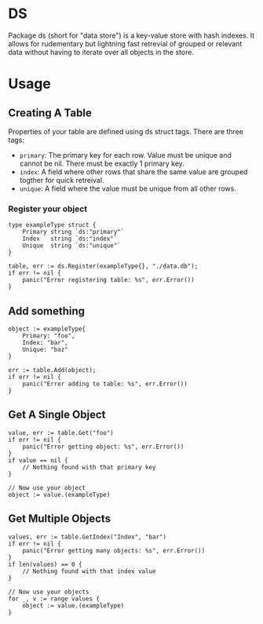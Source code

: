 # DS

Package ds (short for "data store") is a key-value store with hash indexes. It allows for rudementary but lightning fast
retrevial of grouped or relevant data without having to iterate over all objects in the store.

# Usage

## Creating A Table

Properties of your table are defined using ds struct tags. There are three tags:

 * `primary`: The primary key for each row. Value must be unique and cannot be nil. There must be exactly 1 primary key.
 * `index`: A field where other rows that share the same value are grouped togther for quick retreival.
 * `unique`: A field where the value must be unique from all other rows.

### Register your object

```golang
type exampleType struct {
    Primary string `ds:"primary"`
    Index   string `ds:"index"`
    Unique  string `ds:"unique"`
}

table, err := ds.Register(exampleType{}, "./data.db");
if err != nil {
    panic("Error registering table: %s", err.Error())
}
```

## Add something

```golang
object := exampleType{
    Primary: "foo",
    Index: "bar",
    Unique: "baz"
}

err := table.Add(object);
if err != nil {
    panic("Error adding to table: %s", err.Error())
}
```

## Get A Single Object

```golang
value, err := table.Get("foo")
if err != nil {
    panic("Error getting object: %s", err.Error())
}
if value == nil {
    // Nothing found with that primary key
}

// Now use your object
object := value.(exampleType)
```

## Get Multiple Objects

```golang
values, err := table.GetIndex("Index", "bar")
if err != nil {
    panic("Error getting many objects: %s", err.Error())
}
if len(values) == 0 {
    // Nothing found with that index value
}

// Now use your objects
for _, v := range values {
    object := value.(exampleType)
}
```